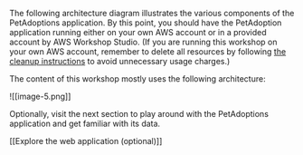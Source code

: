 The following architecture diagram illustrates the various components of the PetAdoptions application. By this point, you should have the PetAdoption application running either on your own AWS account or in a provided account by AWS Workshop Studio. (If you are running this workshop on your own AWS account, remember to delete all resources by following [the cleanup instructions](https://catalog.us-east-1.prod.workshops.aws/event/dashboard/en-US/workshop/cleanup) to avoid unnecessary usage charges.)

The content of this workshop mostly uses the following architecture:

![[image-5.png]]

Optionally, visit the next section to play around with the PetAdoptions application and get familiar with its data.

[[Explore the web application (optional)]]